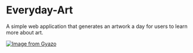 # Everyday-Art
A simple web application that generates an artwork a day for users to learn more about art. 

[![Image from Gyazo](https://i.gyazo.com/09a506fa02e69e60fb4910d91f92ebfd.gif)](https://gyazo.com/09a506fa02e69e60fb4910d91f92ebfd)
